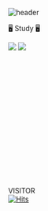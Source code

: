 ![header](https://capsule-render.vercel.app/api?type=waving&color=auto&height=300&section=header&text=CHOISEOKJAE%20&fontSize=90&fontColor=a1ace6&desc=Welcome%20to%20my%20Git😀&descsize=50&descAlignY=90)

🖥 Study 🖥 

<img src="https://img.shields.io/badge/Python-3766AB?style=flat&logo=Python&logoColor=white"/></a>
<img src="https://img.shields.io/badge/java-%23ED8B00?style=flat&logo=Java&logoColor=yellow"/>
<br/>
<br/>
<br/>
<br/>
<br/>
<br/>
<br/>
<br/>
<br/>
<br/>
<br/>
<br/>
<br/>
<br/>
<br/>
<br/>

VISITOR   
[![Hits](https://hits.seeyoufarm.com/api/count/incr/badge.svg?url=https%3A%2F%2Fgithub.com%2F520kk%2Fhit-counter&count_bg=%23A3D0F0&title_bg=%230641BA&icon=&icon_color=%23E7E7E7&title=Visitor&edge_flat=false)](https://hits.seeyoufarm.com)
